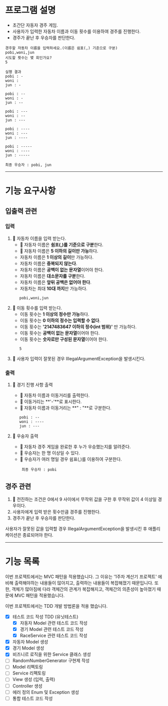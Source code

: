 # 프로그램 설명

- 초간단 자동자 경주 게임.
- 사용자가 입력한 자동차 이름과 이동 횟수를 이용하여 경주를 진행한다.
- 경주가 끝난 후 우승자를 판단한다.

```text
경주할 자동차 이름을 입력하세요.(이름은 쉼표(,) 기준으로 구분)
pobi,woni,jun
시도할 횟수는 몇 회인가요?
5

실행 결과
pobi : -
woni : 
jun : -

pobi : --
woni : -
jun : --

pobi : ---
woni : --
jun : ---

pobi : ----
woni : ---
jun : ----

pobi : -----
woni : ----
jun : -----

최종 우승자 : pobi, jun
```

---

# 기능 요구사항

## 입출력 관련

### 입력

1. 📌 자동차 이름을 입력 받는다.
    - 📌 자동자 이름은 **쉼포(,)를 기준으로 구분**한다.
    - 📌 자동차 이름은 **5 이하의 길이만 가능**하다.
    - 자동차 이름은 **1 이상의 길이**만 가능하다.
    - 자동차 이름은 **중복되지 않는다**.
    - 자동차 이름은 **공백이 없는 문자열**이어야 한다.
    - 자동차 이름은 **대소문자를 구분**한다.
    - 자동차 이름은 **앞뒤 공백은 없어야 한다**.
    - 자동차는 최대 **10대 까지**만 가능하다.
   ```text
      pobi,woni,jun
   ```
2. 📌 이동 횟수를 입력 받는다.
    - 이동 횟수는 **1 이상의 정수만 가능**하다.
    - 이동 횟수는 **0 이하의 정수는 입력할 수 없다**.
    - 이동 횟수는 **'2147483647 이하의 정수(int 범위)'** 만 가능하다.
    - 이동 횟수는 **공백이 없는 문자열**이어야 한다.
    - 이동 횟수는 **숫자로만 구성된 문자열**이어야 한다.
   ```text
      5
   ```
3. 📌 사용자 입력이 잘못된 경우 IllegalArgumentException을 발생시킨다.

### 출력

1. 📌 경기 진행 사항 출력
    - 📌 자동차 이름과 이동거리를 출력한다.
    - 📌 이동거리는 **'-'**로 표시한다.
    - 📌 자동차 이름과 이동거리는 **" : "**로 구분한다.
   ```text
      pobi : --
      woni : ----
      jun : ---
   ```

2. 📌 우숭자 출력
    - 📌 자동차 경주 게임을 완료한 후 누가 우승했는지를 알려준다.
    - 📌 우승자는 한 명 이상일 수 있다.
    - 📌 우승자가 여러 명일 경우 쉼표(,)를 이용하여 구분한다.
    ```text
        최종 우승자 : pobi
   ```

## 경주 관련

1. 📌 전진하는 조건은 0에서 9 사이에서 무작위 값을 구한 후 무작위 값이 4 이상일 경우이다.
2. 사용자에게 입력 받은 횟수만큼 경주를 진행한다.
3. 경주가 끝난 후 우승자를 판단한다.

사용자가 잘못된 값을 입력할 경우 IllegalArgumentException을 발생시킨 후 애플리케이션은 종료되어야 한다.

---

# 기능 목록

이번 프로젝트에서는 MVC 패턴을 적용했습니다. 그 이유는 '1주차 계산기 프로젝트' 에 비해 출력해야하는 내용들이 많아지고, 출력하는 내용들이 복잡해졌기 때문입니다.
또한, 객체가 많아짐에 다라 객체간의 관계가 복잡해지고, 객체간의 의존성이 높아졌기 때문에 MVC 패턴을 적용했습니다.

이번 프로젝트에서는 TDD 개발 방법론을 적용 했습니다.

- [x] 테스트 코드 작성 TDD (유닛테스트)
    - [x] 자동자 Model 관련 테스트 코드 작성
    - [x] 경기 Model 관련 테스트 코드 작성
    - [x] RaceService 관련 테스트 코드 작성
- [x] 자동자 Model 생성
- [x] 경기 Model 생성
- [x] 비즈니르 로직을 위한 Service 클래스 생성
- [ ] RandomNumberGenerator 구현제 작성
- [ ] Model 리펙토링
- [ ] Service 리펙토링
- [ ] View 생성 (입력, 출력)
- [ ] Controller 생성
- [ ] 에러 정의 Enum 및 Exception 생성
- [ ] 통합 테스트 코드 작성